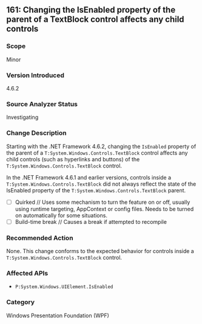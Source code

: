 ## 161: Changing the IsEnabled property of the parent of a TextBlock control affects any child controls

### Scope
Minor

### Version Introduced
4.6.2

### Source Analyzer Status
Investigating

### Change Description
Starting with the .NET Framework 4.6.2, changing the `IsEnabled` property of the parent of a `T:System.Windows.Controls.TextBlock` control affects any child controls (such as hyperlinks and buttons) of the `T:System.Windows.Controls.TextBlock` control.

In the .NET Framework 4.6.1 and earlier versions, controls inside a `T:System.Windows.Controls.TextBlock` did not always reflect the state of the IsEnabled property of the `T:System.Windows.Controls.TextBlock` parent.

- [ ] Quirked // Uses some mechanism to turn the feature on or off, usually using runtime targeting, AppContext or config files. Needs to be turned on automatically for some situations.
- [ ] Build-time break // Causes a break if attempted to recompile

### Recommended Action
None. This change conforms to the expected behavior for controls inside a `T:System.Windows.Controls.TextBlock` control.

### Affected APIs
- `P:System.Windows.UIElement.IsEnabled`

### Category
Windows Presentation Foundation (WPF)

<!--
    ### Original Bug
    213267
-->


